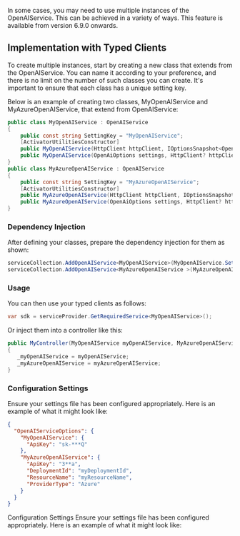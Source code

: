 In some cases, you may need to use multiple instances of the OpenAIService. This can be achieved in a variety of ways. This feature is available from version 6.9.0 onwards.

## Implementation with Typed Clients
To create multiple instances, start by creating a new class that extends from the OpenAIService. You can name it according to your preference, and there is no limit on the number of such classes you can create. It's important to ensure that each class has a unique setting key.

Below is an example of creating two classes, MyOpenAIService and MyAzureOpenAIService, that extend from OpenAIService:
```csharp
public class MyOpenAIService : OpenAIService
{
    public const string SettingKey = "MyOpenAIService";
    [ActivatorUtilitiesConstructor]
    public MyOpenAIService(HttpClient httpClient, IOptionsSnapshot<OpenAiOptions> settings) : base(settings.Get(SettingKey),httpClient){}
    public MyOpenAIService(OpenAiOptions settings, HttpClient? httpClient = null) : base(settings, httpClient){}
}
public class MyAzureOpenAIService : OpenAIService
{
    public const string SettingKey = "MyAzureOpenAIService";
    [ActivatorUtilitiesConstructor]
    public MyAzureOpenAIService(HttpClient httpClient, IOptionsSnapshot<OpenAiOptions> settings) : base(settings.Get(SettingKey),httpClient){}
    public MyAzureOpenAIService(OpenAiOptions settings, HttpClient? httpClient = null) : base(settings, httpClient){}
}
```
### Dependency Injection
After defining your classes, prepare the dependency injection for them as shown:
```csharp
serviceCollection.AddOpenAIService<MyOpenAIService>(MyOpenAIService.SettingKey);
serviceCollection.AddOpenAIService<MyAzureOpenAIService >(MyAzureOpenAIService.SettingKey);
```
### Usage
You can then use your typed clients as follows:
```csharp
var sdk = serviceProvider.GetRequiredService<MyOpenAIService>();
```
Or inject them into a controller like this:
```csharp
public MyController(MyOpenAIService myOpenAIService, MyAzureOpenAIService myAzureOpenAIService)
{
   _myOpenAIService = myOpenAIService;
   _myAzureOpenAIService = myAzureOpenAIService;
}
```
### Configuration Settings
Ensure your settings file has been configured appropriately. Here is an example of what it might look like:
```json
{
  "OpenAIServiceOptions": {
    "MyOpenAIService": {
      "ApiKey": "sk-***Q"
    },
    "MyAzureOpenAIService": {
      "ApiKey": "3**a",
      "DeploymentId": "myDeploymentId",
      "ResourceName": "myResourceName",
      "ProviderType": "Azure"
    }
  }
}
```
Configuration Settings
Ensure your settings file has been configured appropriately. Here is an example of what it might look like: